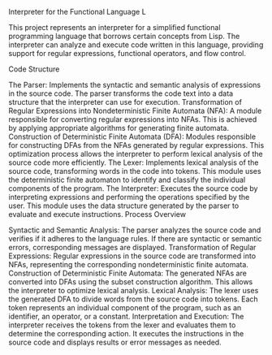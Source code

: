 Interpreter for the Functional Language L

This project represents an interpreter for a simplified functional programming language that borrows certain concepts from Lisp. The interpreter can analyze and execute code written in this language, providing support for regular expressions, functional operators, and flow control.

Code Structure

The Parser: Implements the syntactic and semantic analysis of expressions in the source code. The parser transforms the code text into a data structure that the interpreter can use for execution.
Transformation of Regular Expressions into Nondeterministic Finite Automata (NFA): A module responsible for converting regular expressions into NFAs. This is achieved by applying appropriate algorithms for generating finite automata.
Construction of Deterministic Finite Automata (DFA): Modules responsible for constructing DFAs from the NFAs generated by regular expressions. This optimization process allows the interpreter to perform lexical analysis of the source code more efficiently.
The Lexer: Implements lexical analysis of the source code, transforming words in the code into tokens. This module uses the deterministic finite automaton to identify and classify the individual components of the program.
The Interpreter: Executes the source code by interpreting expressions and performing the operations specified by the user. This module uses the data structure generated by the parser to evaluate and execute instructions.
Process Overview

Syntactic and Semantic Analysis: The parser analyzes the source code and verifies if it adheres to the language rules. If there are syntactic or semantic errors, corresponding messages are displayed.
Transformation of Regular Expressions: Regular expressions in the source code are transformed into NFAs, representing the corresponding nondeterministic finite automata.
Construction of Deterministic Finite Automata: The generated NFAs are converted into DFAs using the subset construction algorithm. This allows the interpreter to optimize lexical analysis.
Lexical Analysis: The lexer uses the generated DFA to divide words from the source code into tokens. Each token represents an individual component of the program, such as an identifier, an operator, or a constant.
Interpretation and Execution: The interpreter receives the tokens from the lexer and evaluates them to determine the corresponding action. It executes the instructions in the source code and displays results or error messages as needed.

